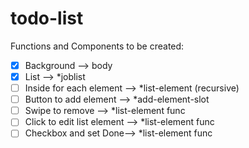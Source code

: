 # todo-list

Functions and Components to be created:

 - [x] Background --> body
 - [x] List --> *joblist
 - [ ] Inside for each element --> *list-element (recursive)
 - [ ] Button to add element --> *add-element-slot
 - [ ] Swipe to remove --> *list-element func
 - [ ] Click to edit list element --> *list-element func
 - [ ] Checkbox and set Done--> *list-element func
